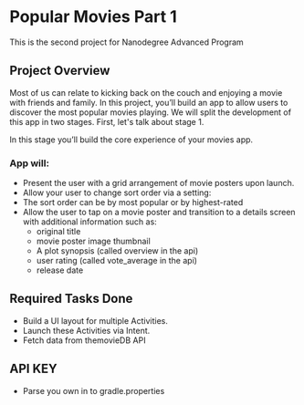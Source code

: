 # Popular Movies Part 1
This is the second project for Nanodegree Advanced Program

## Project Overview
Most of us can relate to kicking back on the couch and enjoying a movie with friends and family. In this project, you’ll build an app to allow users to discover the most popular movies playing. We will split the development of this app in two stages. First, let's talk about stage 1.

In this stage you’ll build the core experience of your movies app.

### App will:

* Present the user with a grid arrangement of movie posters upon launch.
* Allow your user to change sort order via a setting:
* The sort order can be by most popular or by highest-rated
* Allow the user to tap on a movie poster and transition to a details screen with additional information such as:
  - original title
  - movie poster image thumbnail
  - A plot synopsis (called overview in the api)
  - user rating (called vote_average in the api)
  - release date
	
## Required Tasks Done
* Build a UI layout for multiple Activities.
* Launch these Activities via Intent.
* Fetch data from themovieDB API

## API KEY 
 * Parse you own in to gradle.properties

